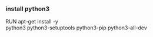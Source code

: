 

### install python3
RUN apt-get install -y \
 python3 python3-setuptools python3-pip python3-all-dev
